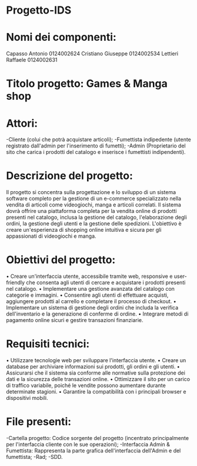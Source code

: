# Progetto-IDS

# Nomi dei componenti:
Capasso Antonio 0124002624
Cristiano Giuseppe 0124002534
Lettieri Raffaele 0124002631

# Titolo progetto: Games & Manga shop


# Attori:
-Cliente (colui che potrà acquistare articoli);
-Fumettista indipedente (utente registrato dall'admin per l'inserimento di fumetti);
-Admin (Proprietario del sito che carica i prodotti del catalogo e inserisce i fumettisti indipendenti). 


# Descrizione del progetto:

Il progetto si concentra sulla progettazione e lo sviluppo di un sistema software
completo per la gestione di un e-commerce specializzato nella vendita di articoli
come videogiochi, manga e articoli correlati. 
Il sistema dovrà offrire una piattaforma completa per la vendita online di
prodotti presenti nel catalogo, inclusa la gestione del catalogo, l'elaborazione degli ordini, la
gestione degli utenti e la gestione delle spedizioni. L'obiettivo è creare
un'esperienza di shopping online intuitiva e sicura per gli appassionati di videogiochi e manga.

# Obiettivi del progetto: 

•	Creare un'interfaccia utente, accessibile tramite web, responsive e user-friendly che consenta agli utenti di cercare e acquistare i prodotti presenti nel catalogo.
•	Implementare una gestione avanzata del catalogo con categorie e immagini.
•	Consentire agli utenti di effettuare acquisti, aggiungere prodotti al carrello e completare il processo di checkout.
•	Implementare un sistema di gestione degli ordini che includa la verifica dell'inventario e la generazione di conferme di ordine.
•	Integrare metodi di pagamento online sicuri e gestire transazioni finanziarie.

# Requisiti tecnici: 

•	Utilizzare tecnologie web per sviluppare l'interfaccia utente.
•	Creare un database per archiviare informazioni sui prodotti, gli ordini e gli utenti.
•	Assicurarsi che il sistema sia conforme alle normative sulla protezione dei dati e la sicurezza delle transazioni online.
•	Ottimizzare il sito per un carico di traffico variabile, poiché le vendite possono aumentare durante determinate stagioni.
•	Garantire la compatibilità con i principali browser e dispositivi mobili.


# File presenti:
-Cartella progetto: Codice sorgente del progetto (incentrato principalmente per l'interfaccia cliente con le sue operazioni);
-Interfaccia Admin & Fumettista: Rappresenta la parte grafica dell'interfaccia dell'Admin e del fumettista;
-Rad;
-SDD.

